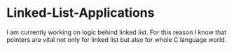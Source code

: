# Linked-List-Applications
I am currently working on logic behind linked list. For this reason I know that pointers are vital not only for linked list but also for whole C  language world. 
